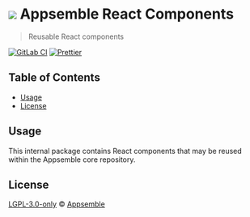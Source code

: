 # ![](https://gitlab.com/appsemble/appsemble/-/raw/0.27.4/config/assets/logo.svg) Appsemble React Components

> Reusable React components

[![GitLab CI](https://gitlab.com/appsemble/appsemble/badges/0.27.4/pipeline.svg)](https://gitlab.com/appsemble/appsemble/-/releases/0.27.4)
[![Prettier](https://img.shields.io/badge/code_style-prettier-ff69b4.svg)](https://prettier.io)

## Table of Contents

- [Usage](#usage)
- [License](#license)

## Usage

This internal package contains React components that may be reused within the Appsemble core
repository.

## License

[LGPL-3.0-only](https://gitlab.com/appsemble/appsemble/-/blob/0.27.4/LICENSE.md) ©
[Appsemble](https://appsemble.com)
